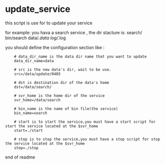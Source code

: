 update_service
==============

this script is use for to update your service


for example:
  you hava a search service , the dir stacture is:
        search/
            bin/search
            data/*.data
            log/*.log
  
  you should define the configuration section like :
  
        # data_dir_name is the data dir name that you want to update
        data_dir_name=data
      
        # src is the new data's dir, wait to be use.
        src=/data/update/0403
        
        # dst is destination dir of the data's home
        dst=/data/search/
        
        # svr_home is the home dir of the service
        svr_home=/data/search
        
        # bin_name is the name of bin file(the service)
        bin_name=search
        
        # start is to start the service,you must have a start script for start the service located at the $svr_home
        start=./start
        
        # stop is to stop the service,you must have a stop script for stop the service located at the $svr_home
        stop=./stop
                
  
end of readme  
              
